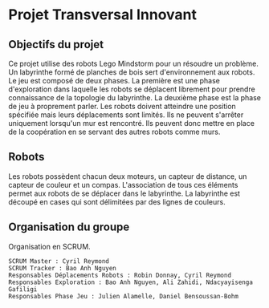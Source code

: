 # Projet Transversal Innovant

## Objectifs du projet
Ce projet utilise des robots Lego Mindstorm pour un résoudre un problème. Un labyrinthe formé de planches de bois sert d'environnement aux robots. Le jeu est composé de deux phases. La première est une phase d'exploration dans laquelle les robots se déplacent librement pour prendre connaissance de la topologie du labyrinthe. La deuxième phase est la phase de jeu à proprement parler. Les robots doivent atteindre une position spécifiée mais leurs déplacements sont limités. Ils ne peuvent s'arrêter uniquement lorsqu'un mur est rencontré. Ils peuvent donc mettre en place de la coopération en se servant des autres robots comme murs.

## Robots
Les robots possèdent chacun deux moteurs, un capteur de distance, un capteur de couleur et un compas. L'association de tous ces éléments permet aux robots de se déplacer dans le labyrinthe. La labyrinthe est découpé en cases qui sont délimitées par des lignes de couleurs. 

## Organisation du groupe
Organisation en SCRUM.
```
SCRUM Master : Cyril Reymond
SCRUM Tracker : Bao Anh Nguyen
Responsables Déplacements Robots : Robin Donnay, Cyril Reymond
Responsables Exploration : Bao Anh Nguyen, Ali Zahidi, Ndacyayisenga Gafiligi
Responsables Phase Jeu : Julien Alamelle, Daniel Bensoussan-Bohm
```
